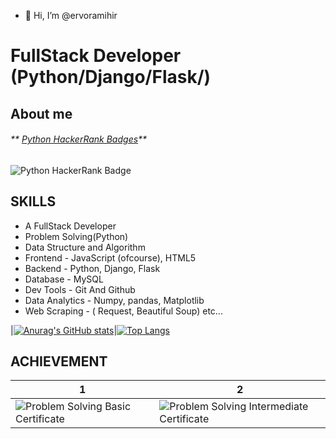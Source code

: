 - 👋 Hi, I’m @ervoramihir

# FullStack Developer (Python/Django/Flask/)

## About me


###### **  [Python HackerRank Badges](https://www.hackerrank.com/mihirvora)**
![Python HackerRank Badge](Screenshot_from_2021-06-28_11-08-50-removebg-preview.png?raw=true)

## SKILLS
 
  - A FullStack Developer 
  - Problem Solving(Python)
  - Data Structure  and Algorithm
  - Frontend - JavaScript (ofcourse), HTML5
  - Backend - Python, Django, Flask
  - Database - MySQL
  - Dev Tools - Git And Github
  - Data Analytics - Numpy, pandas, Matplotlib
  - Web Scraping - ( Request, Beautiful Soup) etc... 



|[![Anurag's GitHub stats](https://github-readme-stats.vercel.app/api?username=ervoramihir)](https://github.com/anuraghazra/github-readme-stats)|[![Top Langs](https://github-readme-stats.vercel.app/api/top-langs/?username=ervoramihir)](https://github.com/ervoramihir/github-readme-stats)

## ACHIEVEMENT

|1                                                    |        2                                              |
|-----------------------------------------------------|-------------------------------------------------------|
|![Problem Solving Basic Certificate](a-a.png)        | ![Problem Solving Intermediate Certificate](a-a-a.png)|

  
